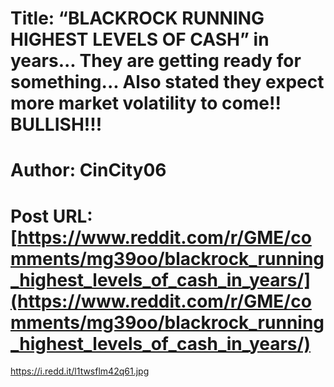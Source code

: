 # Title: “BLACKROCK RUNNING HIGHEST LEVELS OF CASH” in years... They are getting ready for something... Also stated they expect more market volatility to come!! BULLISH!!!
# Author: CinCity06
# Post URL: [https://www.reddit.com/r/GME/comments/mg39oo/blackrock_running_highest_levels_of_cash_in_years/](https://www.reddit.com/r/GME/comments/mg39oo/blackrock_running_highest_levels_of_cash_in_years/)


https://i.redd.it/l1twsflm42q61.jpg